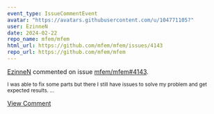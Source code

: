 ```yaml
---
event_type: IssueCommentEvent
avatar: "https://avatars.githubusercontent.com/u/104771105?"
user: EzinneN
date: 2024-02-22
repo_name: mfem/mfem
html_url: https://github.com/mfem/mfem/issues/4143
repo_url: https://github.com/mfem/mfem
---
```


<a href='https://github.com/EzinneN' target='_blank'>EzinneN</a> commented on issue <a href='https://github.com/mfem/mfem/issues/4143' target='_blank'>mfem/mfem#4143</a>.

<small>I was able to fix some parts but there I still have issues to solve my problem and get expected results....</small>

<a href='https://github.com/mfem/mfem/issues/4143' target='_blank'>View Comment</a>
